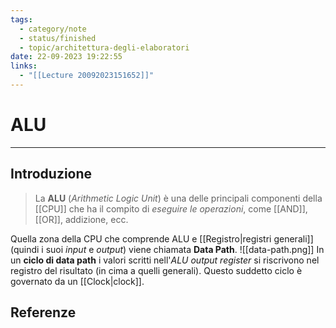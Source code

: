 ```yaml
---
tags:
  - category/note
  - status/finished
  - topic/architettura-degli-elaboratori
date: 22-09-2023 19:22:55
links:
  - "[[Lecture 20092023151652]]"
---
```

# ALU
---
## Introduzione
> La **ALU** (_Arithmetic Logic Unit_) è una delle principali componenti della [[CPU]] che ha il compito di _eseguire le operazioni_, come [[AND]], [[OR]], addizione, ecc.

Quella zona della CPU che comprende ALU e [[Registro|registri generali]] (quindi i suoi _input_ e _output_) viene chiamata **Data Path**.
![[data-path.png]]
In un **ciclo di data path** i valori scritti nell'_ALU output register_ si riscrivono nel registro del risultato (in cima a quelli generali). Questo suddetto ciclo è governato da un [[Clock|clock]].

## Referenze